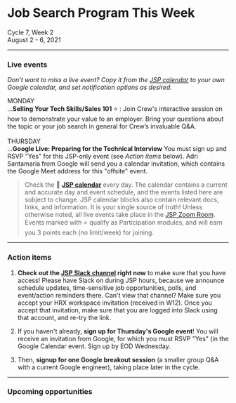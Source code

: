 # Job Search Program This Week

Cycle 7, Week 2 <br />
August 2 - 6, 2021

---

### Live events

*Don't want to miss a live event? Copy it from the [JSP calendar](http://mks.io/jspcalendar) to your own Google calendar, and set notification options as desired.*

MONDAY <br />
...**Selling Your Tech Skills/Sales 101** :star: : Join Crew's interactive session on how to demonstrate your value to an employer. Bring your questions about the topic or your job search in general for Crew’s invaluable Q&A.
<br /><br />
THURSDAY <br />
...**Google Live: Preparing for the Technical Interview** You must sign up and RSVP "Yes" for this JSP-only event (see _Action items_ below). Adri Santamaria from Google will send you a calendar invitation, which contains the Google Meet address for this "offsite" event.

> Check the :calendar: **[JSP calendar](http://mks.io/jspcalendar)** every day. The calendar contains a current and accurate day and event schedule, and the events listed here are subject to change. JSP calendar blocks also contain relevant docs, links, and information. It is your single source of truth!
> Unless otherwise noted, all live events take place in the [JSP Zoom Room](https://zoom.us/my/hrjsp). 
> Events marked with :star: qualify as Participation modules, and will earn you 3 points each (no limit/week) for joining.

---

### Action items

1. **Check out the [JSP Slack channel](https://hackreactorx.slack.com/archives/C01UR456F99) right now** to make sure that you have access! Please have Slack on during JSP hours, because we announce schedule updates, time-sensitive job opportunities, polls, and event/action reminders there. Can't view that channel? Make sure you accept your HRX workspace invitation (received in W12). Once you accept that invitation, make sure that you are logged into Slack using that account, and re-try the link.

2. If you haven't already, **sign up for Thursday's Google event**! You will receive an invitation from Google, for which you must RSVP "Yes" (in the Google Calendar event. Sign up by EOD Wednesday.

3. Then, **signup for one Google breakout session** (a smaller group Q&A with a current Google engineer), taking place later in the cycle.

---

### Upcoming opportunities

